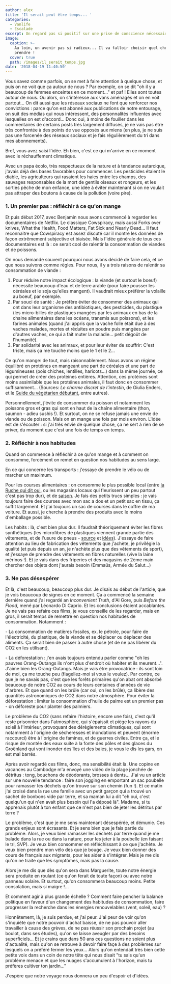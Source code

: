 ```yaml
---
author: alex
title: 'Il serait peut être temps... '
categories:
  - Vanlife
  - Escalade
excerpt: Un regard pas si positif sur une prise de conscience nécessaire.
image:
  caption: >-
    Au loin, un avenir pas si radieux... Il va falloir choisir quel chemin
    prendre !
  cover: true
  path: /images/il_serait_temps.jpg
date: '2018-04-19 11:40:50'
---
```

Vous savez comme parfois, on se met à faire attention à quelque chose, et puis on ne voit que ça autour de nous ? Par exemple, on se dit "oh il y a beaucoup de femmes enceintes en ce moment..." et paf ! Elles sont toutes autour de nous. Ou alors, on s'intéresse aux vans aménagés et on en voit partout... On dit aussi que les réseaux sociaux ne font que renforcer nos convictions : parce qu'on est abonné aux publications de notre entourage, on suit des médias qui nous intéressent, des personnalités influentes avec lesquelles on est d'accord... Donc oui, à moins de fouiller dans les commentaires de certains posts très largement diffusés, je ne vais pas être très confrontée à des points de vue opposés aux miens (en plus, je ne suis pas une forcenée des réseaux sociaux et je fais régulièrement du tri dans mes abonnements). 

Bref, vous avez saisi l'idée. Eh bien, c'est ce qui m'arrive en ce moment avec le réchauffement climatique. 

Avec un papa écolo, très respectueux de la nature et à tendance autarcique, j'avais déjà des bases favorables pour commencer. Les pesticides étaient le diable, les agriculteurs qui rasaient les haies entre les champs, des sauvages responsables de la mort de gentils oiseaux et rongeurs, et les sorties pêche de mon enfance, une idée à éviter maintenant si on ne voulait pas attraper des boutons à cause de la pollution (voire pire).

### 1. Un premier pas : réfléchir à ce qu'on mange

Et puis début 2017, avec Benjamin nous avons commencé à regarder les documentaires de Netflix. Le classique Cowspiracy, mais aussi Forks over knives, What the Health, Food Matters, Fat Sick and Nearly Dead... Il faut reconnaitre que Cowspiracy est assez discuté car il montre les données de façon extrêmement subjective et biaisée. Mais l'idée générale de tous ces documentaires est là : ce serait cool de ralentir la consommation de viandes et de poissons. 

On nous demande souvent pourquoi nous avons décidé de faire cela, et ce que nous suivons comme règles. Pour nous, il y a trois raisons de ralentir sa consommation de viande : 

1. Pour réduire notre impact écologique : la viande (et surtout le boeuf) nécessite beaucoup d'eau et de terre arable (pour faire pousser les céréales et le soja qu'elles mangent). Il vaudrait mieux préférer la volaille au boeuf, par exemple. 
2. Par souci de santé : Je préfère éviter de consommer des animaux qui ont dans leur organisme des antibiotiques, des pesticides, du plastique (les micro-billes de plastiques mangées par les animaux en bas de la chaine alimentaires dans les océans, transmis aux poissons), et les farines animales (quand j'ai appris que la vache folle était due à des vaches malades, mortes et réduites en poudre puis mangées par d'autres vaches, ce qui a fait muter la maladie... petit dégoût de l'humanité). 
3. Par solidarité avec les animaux, et pour leur éviter de souffrir: C'est triste, mais ça me touche moins que le 1 et le 2... 

Ce qu'on mange: de tout, mais raisonnablement. Nous avons un régime équilibré en protéines en mangeant une part de céréales et une part de légumineuses (pois chiches, lentilles, haricots...) dans la même journée, ce qui permet de créer des protéines entières. Attention, ces protéines sont moins assimilable que les protéines animales, il faut donc en consommer suffisamment... (Sources: _Le charme discret de l'intestin_, de Giulia Enders, et le [Guide du végétarien débutant](http://www.vegetarisme.fr/wp-content/uploads/2012/06/guide-vegetarien-debutant.pdf), entre autres). 

Personnellement, j'évite de consommer du poisson et notamment les poissons gros et gras qui sont en haut de la chaîne alimentaire (thon, saumon - adieu sushis !). Et surtout, on ne se refuse jamais une envie de viande ou de poisson. Mais on en mange une fois par mois environ. L'idée est de s'écouter : si j'ai très envie de quelque chose, ça ne sert à rien de se priver, du moment que c'est une fois de temps en temps.

### 2. Réfléchir à nos habitudes

Quand on commence à réfléchir à ce qu'on mange et à comment on consomme, forcément on remet en question nos habitudes au sens large. 

En ce qui concerne les transports : j'essaye de prendre le vélo ou de marcher un maximum.

Pour les courses alimentaires : on consomme le plus possible local (entre [la Ruche qui dit oui](https://laruchequiditoui.fr/fr), ou les magasins locaux qui fleurissent un peu partout c'est pas trop dur), et de [saison](https://www.greenpeace.fr/guetteur/calendrier). Je fais des petits trucs simples : je vais toujours faire des courses avec mon sac a dos et un petit sac en tissu, ça suffit largement. Et j'ai toujours un sac de courses dans le coffre de ma voiture. Et aussi, je cherche à prendre des produits avec le moins d'emballage possible. 

Les habits : là, c'est bien plus dur. Il faudrait théoriquement éviter les fibres synthétiques (les microfibres de plastiques viennent grande partie des vêtements, et de l'usure de pneus - [source](https://www.theguardian.com/environment/2017/sep/06/we-are-living-on-a-plastic-planet-what-does-it-mean-for-our-health) et [idées](https://www.theguardian.com/environment/2017/sep/08/our-plastic-addiction-out-of-control-cut-consumption-now)). J'essaye de faire attention au lieu de fabrication des vêtements que j'achète, je privilégie la qualité (et puis depuis un an, je n'achète plus que des vêtements de sport), et j'essaye de prendre des vêtements en fibres naturelles (vive la laine mérinos !). Et je vais dans des friperies et des magasins de 2ème main chercher des objets dont j'aurais besoin (Emmaüs, Armée du Salut...)

### 3. Ne pas désespérer

Et là, c'est beaucoup, beaucoup plus dur. Je disais au début de l'article, que je vois beaucoup de signes en ce moment. Ça a commencé la semaine dernière quand j'ai regardé an _Inconvenient Truth_, d'Al Gore, puis _Before the Flood_, mené par Léonardo Di Caprio. Et les conclusions étaient accablantes. Je ne vais pas refaire ces films, je vous conseille de les regarder, mais en gros, il serait temps de remettre en question nos habitudes de consommation. Notamment : 

\- La consommation de matières fossiles, ex. le pétrole, pour faire de l'électricité, du plastique, de la viande et se déplacer ou déplacer des aliments. Ça serait bien de passer à autre chose (et de ne pas libérer du CO2 en les utilisant). 

\- La déforestation : j'en avais toujours entendu parler comme "oh les pauvres Orang-Outangs ils n'ont plus d'endroit où habiter et ils meurent...". J'aime bien les Orang-Outangs. Mais je vais être provocatrice : ils sont loin de moi, ça me touche peu (flagellez-moi si vous le voulez). Par contre, ce que je ne savais pas, c'est que les forêts primaires qu'on abat ont absorbé beaucoup de notre CO2 au cours de leurs centaines d'années de vie d'arbres. Et que quand on les brûle (car oui, on les brûle), ça libère des quantités astronomiques de CO2 dans notre atmosphère. Pour éviter la déforestation : limiter la consommation d'huile de palme est un premier pas - on déforeste pour planter des palmiers. 

Le problème du CO2 (sans refaire l'histoire, encore une fois), c'est qu'il reste prisonnier dans l'atmosphère, qui s'épaissit et piège les rayons du soleil à l'intérieur, provoquant des dérèglements climatiques, qui sont notamment à l'origine de sécheresses et inondations et peuvent (énorme raccourci) être à l'origine de famines, et de guerres civiles. Entre ça, et le risque de montée des eaux suite à la fonte des pôles et des glaces du Groënland qui vont inonder des îles et des baies, je vous le dis les gars, on est mal barrés. 

Après avoir regardé ces films, donc, ma sensibilité était là. Une copine en vacances au Cambodge m'a envoyé une vidéo de la plage jonchée de détritus : tong, bouchons de déodorants, brosses à dents... J'ai vu un article sur une nouvelle tendance : faire son jogging en emportant un sac poubelle pour ramasser les déchets qu'on trouve sur son chemin (fun !). Et ce matin j'ai croisé dans la rue une famille avec un petit garçon qui a trouvé un sachet de bonbons vide par terre, et sa maman lui a dit "eh oui, c'est quelqu'un qui n'en avait plus besoin qui l'a déposé là". Madame, si tu apprenais plutôt à ton enfant que ce n'est pas bien de jeter les détritus par terre ?

Le problème, c'est que je me sens maintenant désespérée, et démunie. Ces grands enjeux sont écrasants. Et je sens bien que je fais partie du problème. Alors, je veux bien ramasser les déchets par terre quand je me balade dans la rue ou dans la nature, pour les jeter à la poubelle (en faisant le tri, SVP). Je veux bien consommer en réfléchissant à ce que j'achète. Je veux bien prendre mon vélo dès que je bouge. Je veux bien donner des cours de français aux migrants, pour les aider à s'intégrer. Mais je me dis qu'on ne traite que les symptômes, mais pas la cause. 

Alors je me dis que dès qu'on sera dans Marguerite, toute notre énergie sera produite en roulant (ce qu'on ferait de toute façon) ou avec notre panneau solaire. Et surtout, qu'on consommera beaucoup moins. Petite consolation, mais si maigre !... 

Et comment agir à plus grande échelle ? Comment faire pencher la balance politique en faveur d'un changement des habitudes de consommation, faire progresser la recherche dans les énergies renouvelables (vent, soleil, eau) ? 

Honnêtement, là, je suis perdue, et j'ai peur. J'ai peur de voir qu'on s'inquiète que notre pouvoir d'achat baisse, de ne pas pouvoir aller travailler à cause des grèves, de ne pas réussir son prochain projet (au boulot, dans ses études), qu'on se laisse aveugler par des besoins superficiels... Et je crains que dans 50 ans ces questions ne soient plus d'actualité, mais qu'on se retrouve à devoir faire façe à des problèmes sur lesquels on a préféré fermer les yeux... Alors qu'on entendait très bien cette petite voix dans un coin de notre tête qui nous disait "tu sais qu'un problème menace et que les nuages s'accumulent à l'horizon, mais tu préfères cultiver ton jardin..."

J'espère que notre voyage nous donnera un peu d'espoir et d'idées.
